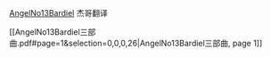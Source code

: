 [AngelNo13Bardiel](https://www.fanfiction.net/u/564293/AngelNo13Bardiel)
杰哥翻译

[[AngelNo13Bardiel三部曲.pdf#page=1&selection=0,0,0,26|AngelNo13Bardiel三部曲, page 1]]